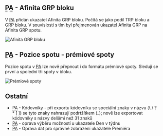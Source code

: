 ﻿---
categories: [fenix]
layout: fenix
---
## <abbr title="Postanalýza">PA</abbr> - Afinita GRP bloku
V <abbr title="Postanalýza">PA</abbr> přidán ukazatel Afinita GRP bloku. Počítá se jako podíl TRP bloku a GRP bloku. 
V souvislosti s tím byl přejmenován ukazatel Afinita GRP na Afinita GRP spotu.

![Afinita GRP bloku]({{site.url}}/data/afinitagrpspotblok.PNG "Afinita GRP bloku")

## <abbr title="Postanalýza">PA</abbr> - Pozice spotu - prémiové spoty
Pozice spotu v <abbr title="Postanalýza">PA</abbr> lze nově přepnout i do formátu prémiové spoty. Sledují se první a spolední tři spoty v bloku.
 
![Prémiové spoty]({{site.url}}/data/pozicespotupremium.PNG "Prémiové spoty")
 
## Ostatní
<ul>
<li><abbr title="Postanalýza">PA</abbr> - Kódovníky - při exportu kódovníku se speciální znaky v názvu (\ / ? * [ ]) se tyto znaky nahrazují podrtžítkem (_); nově lze exportovat kódovníky s názvy delšími než 31 znaků</li>
<li><abbr title="Postanalýza">PA</abbr> - oprava výběru možností u ukazatele Den v týdnu</li>
<li><abbr title="Postanalýza">PA</abbr> - Oprava dat pro správné zobrazení ukazatele Premiéra</li>
</ul>
